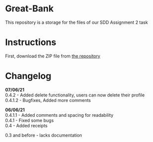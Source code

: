 # Great-Bank
This repository is a storage for the files of our SDD Assignment 2 task

# Instructions
First, download the ZIP file from [the repository](https://github.com/Vedvod/Great-Bank/archive/refs/heads/Menu,-Login,-Deposit,-and-Receipts.zip)  
  
# Changelog

**07/06/21**  
0.4.2 - Added delete functionality, users can now delete their profile  
0.4.1.2 - Bugfixes, Added more comments  
  
**06/06/21**  
0.4.1.1 - Added comments and spacing for readability  
0.4.1 - Fixed some bugs  
0.4 - Added receipts  
  
0.3 and before - lacks documentation